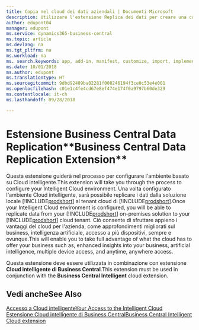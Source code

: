 ```yaml
---
title: Copia nel cloud dei dati aziendali | Documenti Microsoft
description: Utilizzare l'estensione Replica dei dati per creare una copia nel cloud dei dati per connettersi a Cloud intelligente.
author: edupont04
manager: edupont
ms.service: dynamics365-business-central
ms.topic: article
ms.devlang: na
ms.tgt_pltfrm: na
ms.workload: na
ms. search.keywords: app, add-in, manifest, customize, import, implement
ms.date: 10/01/2018
ms.author: edupont
ms.translationtype: HT
ms.sourcegitcommit: 9dbd92409ba02281f008246194f3ce0c53e4e001
ms.openlocfilehash: c01e1c4fe4cd67e8ef474e174f0a9797b60de329
ms.contentlocale: it-ch
ms.lasthandoff: 09/28/2018

---
```


# <a name="business-central-data-replication-extension"></a><span data-ttu-id="97940-103">Estensione Business Central Data Replication\*\*</span><span class="sxs-lookup"><span data-stu-id="97940-103">Business Central Data Replication Extension\*\*</span></span>

<span data-ttu-id="97940-104">Questa estensione guiderà nel processo per configurare l'ambiente basato su Cloud intelligente.</span><span class="sxs-lookup"><span data-stu-id="97940-104">This extension will take you through the process to configure your Intelligent Cloud environment.</span></span>  <span data-ttu-id="97940-105">Una volta configurato l'ambiente Cloud intelligente, sarà possibile replicare i dati dalla soluzione locale [!INCLUDE[prodshort](includes/prodshort.md)] al tenant cloud di [!INCLUDE[prodshort](includes/prodshort.md)].</span><span class="sxs-lookup"><span data-stu-id="97940-105">Once your Intelligent Cloud environment is configured, you will be able to replicate data from your [!INCLUDE[prodshort](includes/prodshort.md)] on-premises solution to your [!INCLUDE[prodshort](includes/prodshort.md)] cloud tenant.</span></span>  <span data-ttu-id="97940-106">Ciò consente di sfruttare appieno i vantaggi del cloud per l'azienda, come approfondimenti migliorati sul business, intelligenza artificiale, accesso a più dispositivi, sempre e ovunque.</span><span class="sxs-lookup"><span data-stu-id="97940-106">This will enable you to take full advantage of what the cloud has to offer your business such as, enhanced insights into your business, artificial intelligence, multiple device access, and anytime, anywhere access.</span></span>

<span data-ttu-id="97940-107">Questa estensione deve essere utilizzata in combinazione con estensione **Cloud intelligente di Business Central**.</span><span class="sxs-lookup"><span data-stu-id="97940-107">This extension must be used in conjunction with the **Business Central Intelligent** cloud extension.</span></span>

## <a name="see-also"></a><span data-ttu-id="97940-108">Vedi anche</span><span class="sxs-lookup"><span data-stu-id="97940-108">See Also</span></span>

[<span data-ttu-id="97940-109">Accesso a Cloud intelligente</span><span class="sxs-lookup"><span data-stu-id="97940-109">Your Access to the Intelligent Cloud</span></span>](about-intelligent-cloud.md)  
[<span data-ttu-id="97940-110">Estensione Cloud intelligente di Business Central</span><span class="sxs-lookup"><span data-stu-id="97940-110">Business Central Intelligent Cloud extension</span></span>](ui-extensions-intelligent-cloud.md)  

